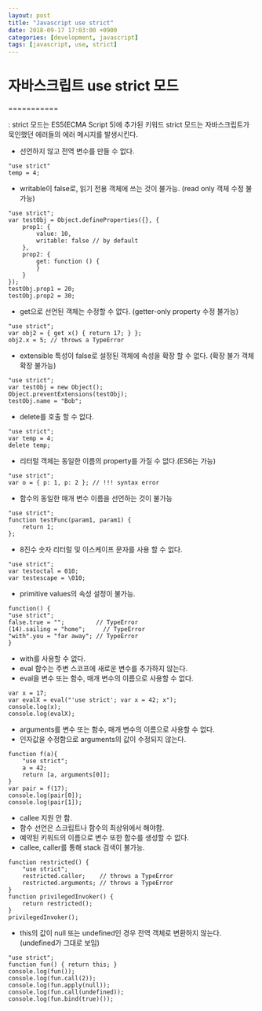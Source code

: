 ```yaml
---
layout: post
title: "Javascript use strict"
date: 2018-09-17 17:03:00 +0900
categories: [development, javascript]
tags: [javascript, use, strict]
---
```


# 자바스크립트 use strict 모드

===========

: strict 모드는 ES5(ECMA Script 5)에 추가된 키워드
strict 모드는 자바스크립트가 묵인했던 에러들의 에러 메시지를 발생시킨다.

- 선언하지 않고 전역 변수를 만들 수 없다.

```{.javascript}
"use strict"
temp = 4;
```

<!--adsense-->

- writable이 false로, 읽기 전용 객체에 쓰는 것이 불가능. (read only 객체 수정 불가능)

```{.javascript}
"use strict";
var testObj = Object.defineProperties({}, {
    prop1: {
        value: 10,
        writable: false // by default
    },
    prop2: {
        get: function () {
        }
    }
});
testObj.prop1 = 20;
testObj.prop2 = 30;
```

- get으로 선언된 객체는 수정할 수 없다. (getter-only property 수정 불가능)

```{.javascript}
"use strict";
var obj2 = { get x() { return 17; } };
obj2.x = 5; // throws a TypeError
```

- extensible 특성이 false로 설정된 객체에 속성을 확장 할 수 없다. (확장 불가 객체 확장 불가능)

```{.javascript}
"use strict";
var testObj = new Object();
Object.preventExtensions(testObj);
testObj.name = "Bob";
```

- delete를 호출 할 수 없다.

```{.javascript}
"use strict";
var temp = 4;
delete temp;
```

- 리터럴 객체는 동일한 이름의 property를 가질 수 없다.(ES6는 가능)

```{.javascript}
"use strict";
var o = { p: 1, p: 2 }; // !!! syntax error
```

- 함수의 동일한 매개 변수 이름을 선언하는 것이 불가능

```{.javascript}
"use strict";
function testFunc(param1, param1) {
    return 1;
};
```

- 8진수 숫자 리터럴 및 이스케이프 문자를 사용 할 수 없다.

```{.javascript}
"use strict";
var testoctal = 010;
var testescape = \010;
```

- primitive values의 속성 설정이 불가능.

```{.javascript}
function() {
"use strict";
false.true = "";         // TypeError
(14).sailing = "home";     // TypeError
"with".you = "far away"; // TypeError
}
```

- with를 사용할 수 없다.
- eval 함수는 주변 스코프에 새로운 변수를 추가하지 않는다.
- eval을 변수 또는 함수, 매개 변수의 이름으로 사용할 수 없다.

```{.javascript}
var x = 17;
var evalX = eval("'use strict'; var x = 42; x");
console.log(x);
console.log(evalX);
```

- arguments를 변수 또는 함수, 매개 변수의 이름으로 사용할 수 없다.
- 인자값을 수정함으로 arguments의 값이 수정되지 않는다.

```{.javascript}
function f(a){
    "use strict";
    a = 42;
    return [a, arguments[0]];
}
var pair = f(17);
console.log(pair[0]);
console.log(pair[1]);
```

- callee 지원 안 함.
- 함수 선언은 스크립트나 함수의 최상위에서 해야함.
- 예약된 키워드의 이름으로 변수 또한 함수를 생성할 수 없다.
- callee, caller를 통해 stack 검색이 불가능.

```{.javascript}
function restricted() {
    "use strict";
    restricted.caller;    // throws a TypeError
    restricted.arguments; // throws a TypeError
}
function privilegedInvoker() {
    return restricted();
}
privilegedInvoker();
```

- this의 값이 null 또는 undefined인 경우 전역 객체로 변환하지 않는다. (undefined가 그대로 보임)

```{.javascript}
"use strict";
function fun() { return this; }
console.log(fun());
console.log(fun.call(2));
console.log(fun.apply(null));
console.log(fun.call(undefined));
console.log(fun.bind(true)());
```
